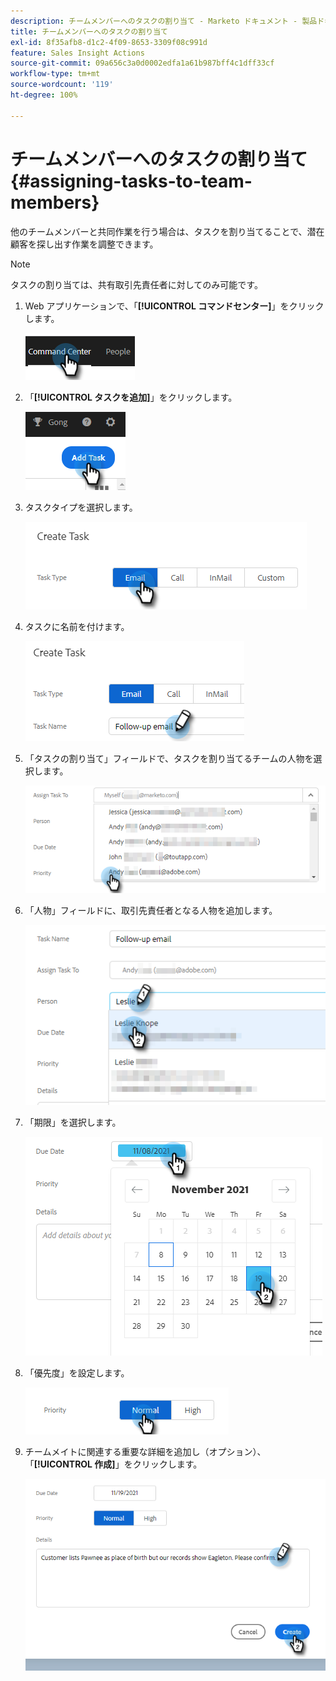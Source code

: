 ```yaml
---
description: チームメンバーへのタスクの割り当て - Marketo ドキュメント - 製品ドキュメント
title: チームメンバーへのタスクの割り当て
exl-id: 8f35afb8-d1c2-4f09-8653-3309f08c991d
feature: Sales Insight Actions
source-git-commit: 09a656c3a0d0002edfa1a61b987bff4c1dff33cf
workflow-type: tm+mt
source-wordcount: '119'
ht-degree: 100%

---
```


# チームメンバーへのタスクの割り当て {#assigning-tasks-to-team-members}

他のチームメンバーと共同作業を行う場合は、タスクを割り当てることで、潜在顧客を探し出す作業を調整できます。

>[!NOTE]
>
>タスクの割り当ては、共有取引先責任者に対してのみ可能です。

1. Web アプリケーションで、「**[!UICONTROL コマンドセンター]**」をクリックします。

   ![](assets/assigning-tasks-to-team-members-1.png)

1. 「**[!UICONTROL タスクを追加]**」をクリックします。

   ![](assets/assigning-tasks-to-team-members-2.png)

1. タスクタイプを選択します。

   ![](assets/assigning-tasks-to-team-members-3.png)

1. タスクに名前を付けます。

   ![](assets/assigning-tasks-to-team-members-4.png)

1. 「タスクの割り当て」フィールドで、タスクを割り当てるチームの人物を選択します。

   ![](assets/assigning-tasks-to-team-members-5.png)

1. 「人物」フィールドに、取引先責任者となる人物を追加します。

   ![](assets/assigning-tasks-to-team-members-6.png)

1. 「期限」を選択します。

   ![](assets/assigning-tasks-to-team-members-7.png)

1. 「優先度」を設定します。

   ![](assets/assigning-tasks-to-team-members-8.png)

1. チームメイトに関連する重要な詳細を追加し（オプション）、「**[!UICONTROL 作成]**」をクリックします。

   ![](assets/assigning-tasks-to-team-members-9.png)
